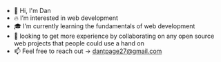 - 🤘 Hi, I'm Dan
- 🔥 I’m interested in web development
- 🎓 I’m currently learning the fundamentals of web development
- 🤝 looking to get more experience by collaborating on any open source web projects that people could use a hand on
- 📫 Feel free to reach out -> dantpage27@gmail.com

<!---
dtp27/dtp27 is a ✨ special ✨ repository because its `README.md` (this file) appears on your GitHub profile.
You can click the Preview link to take a look at your changes.
--->
